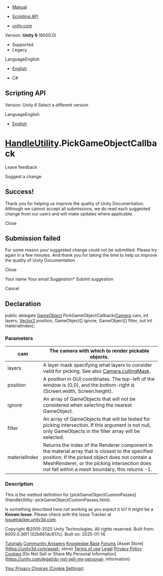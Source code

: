 [ ]()

  * [Manual](../Manual/index.html)
  * [Scripting API](../ScriptReference/index.html)

  * [unity.com](https://unity.com/)

Version: **Unity 6** (6000.0)

  * Supported
  * Legacy

LanguageEnglish

  * [English]()

  * C#

[ ](https://docs.unity3d.com)

## Scripting API

Version: Unity 6 Select a different version

LanguageEnglish

  * [English]()

#  [HandleUtility](HandleUtility.html).PickGameObjectCallback

Leave feedback

Suggest a change

## Success!

Thank you for helping us improve the quality of Unity Documentation. Although
we cannot accept all submissions, we do read each suggested change from our
users and will make updates where applicable.

Close

## Submission failed

For some reason your suggested change could not be submitted. Please <a>try
again</a> in a few minutes. And thank you for taking the time to help us
improve the quality of Unity Documentation.

Close

Your name Your email Suggestion* Submit suggestion

Cancel

[ ]()

## Declaration

public delegate [GameObject](GameObject.html)
PickGameObjectCallback([Camera](Camera.html) cam, int layers,
[Vector2](Vector2.html) position, GameObject[] ignore, GameObject[] filter,
out int materialIndex);

### Parameters

cam | The camera with which to render pickable objects.  
---|---  
layers | A layer mask specifying what layers to consider valid for picking. See also [Camera.cullingMask](Camera-cullingMask.html).  
position | A position in GUI coordinates. The top-left of the window is (0,0), and the bottom-right is (Screen.width, Screen.height).  
ignore | An array of GameObjects that will not be considered when selecting the nearest GameObject.  
filter | An array of GameObjects that will be tested for picking intersection. If this argument is not null, only GameObjects in the filter array will be selected.  
materialIndex | Returns the index of the Renderer component in the material array that is closest to the specified position. If the picked object does not contain a MeshRenderer, or the picking intersection does not fall within a mesh boundary, this returns -1.  
  
### Description

This is the method definition for [pickGameObjectCustomPasses](HandleUtility-
pickGameObjectCustomPasses.html).

Is something described here not working as you expect it to? It might be a
**Known Issue**. Please check with the Issue Tracker at
[issuetracker.unity3d.com](https://issuetracker.unity3d.com).

Copyright ©2005-2025 Unity Technologies. All rights reserved. Built from:
6000.0.36f1 (02b661dc617c). Built on: 2025-01-14.

[Tutorials](https://unity3d.com/learn) [Community
Answers](https://answers.unity3d.com) [Knowledge
Base](https://support.unity3d.com/hc/en-us)
[Forums](https://forum.unity3d.com) [Asset Store](https://unity3d.com/asset-
store) [Terms of use](https://docs.unity3d.com/Manual/TermsOfUse.html)
[Legal](https://unity.com/legal) [Privacy
Policy](https://unity.com/legal/privacy-policy)
[Cookies](https://unity.com/legal/cookie-policy) [Do Not Sell or Share My
Personal Information](https://unity.com/legal/do-not-sell-my-personal-
information)

[Your Privacy Choices (Cookie Settings)](javascript:void\(0\);)

